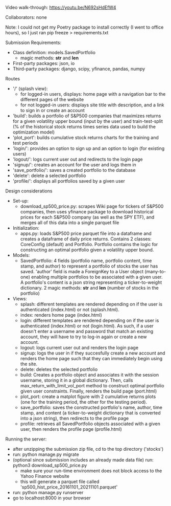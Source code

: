Video walk-through: https://youtu.be/N692sHdEfW4  

Collaborators: none    

Note: I could not get my Poetry package to install correctly (I went to office hours), so I just ran pip freeze > requirements.txt  

Submission Requirements:  
* Class definition: models.SavedPortfolio  
	* magic methods: __str__ and __len__  
* First-party packages: json, io  
* Third-party packages: django, scipy, yfinance, pandas, numpy  

Routes  
* '/' (splash view): 
    * for logged-in users, displays: home page with a navigation bar to the different pages of the website  
    * for not logged-in users: displays site title with description, and a link to sign in or create an account  
* 'build': builds a portfolio of S&P500 companies that maximizes returns for a given volatility upper bound (input by the user) and train-test-split (% of the historical stock returns times series data used to build the optimization model)  	
* 'plot_port': builds cumulative stock returns charts for the training and test periods  
* 'login/': provides an option to sign up and an option to login (for existing users)  
* 'logout/': logs current user out and redirects to the login page    
* 'signup/': creates an account for the user and logs them in  
* 'save_portfolio/': saves a created portfolio to the database  
* 'delete': delete a selected portfolio  
* 'profile/': displays all portfolios saved by a given user  

Design considerations  
* Set-up:  
	* download_sp500_price.py: scrapes Wiki page for tickers of S&P500 companies, then uses yfinance package to download historical prices for each S&P500 company (as well as the SPY ETF), and merges all of this data into a single parquet file  
* Initialization:  
	* apps.py: loads S&P500 price parquet file into a dataframe and creates a dataframe of daily price returns. Contains 2 classes: CoreConfig (default) and Portfolio. Portfolio contains the logic for constructing an optimal portfolio given a volatility upper bound.  
* Models:  
    * SavedPortfolio: 4 fields (portfolio name, portfolio content, time stamp, and author) to represent a portfolio of stocks the user has saved. 'author' field is made a ForeignKey to a User object (many-to-one) enabling multiple portfolios to be associated with a given user. A portfolio's content is a json string representing a ticker-to-weight dictionary. 2 magic methods: __str__ and __len__ (number of stocks in the portfolio)    
* Views:  
    * splash: different templates are rendered depending on if the user is authenticated (index.html) or not (splash.html).   
    * index: renders home page (index.html)  
	* login: different templates are rendered depending on if the user is authenticated (index.html) or not (login.html). As such, if a user doesn't enter a username and password that match an existing account, they will have to try to log-in again or create a new account.  
    * logout: logs current user out and renders the login page  
    * signup: logs the user in if they succesfully create a new account and renders the home page such that they can immediately begin using the site.  
    * delete: deletes the selected portfolio   
    * build: Creates a portfolio object and associates it with the session username, storing it in a global dictionary. Then, calls max_return_with_limit_vol_port method to construct optimal portfolio given user constraints. Finally, renders the build page (port.html)   
    * plot_port: create a matplot figure with 2 cumulative returns plots (one for the training period, the other for the testing period).  
	* save_portfolio: saves the constructed portfolio's name, author, time stamp, and content (a ticker-to-weight dictionary that is converted into a json string), then redirects to the profile page    
	* profile: retrieves all SavedPortfolio objects associated with a given user, then renders the profile page (profile.html)   
  
Running the server:   
* after unzipping the submission zip file, cd to the top directory ('stocks')  
* run: python manage.py migrate  
* (optional since submission includes an already made data file) run: python3 download_sp500_price.py  
	* make sure your run-time environment does not block access to the Yahoo Finance website  
	* this will generate a parquet file called 'sp500_hist_price_20161101_20211101.parquet'  
* run: python manage.py runserver  
* go to localhost:8000 in your browser  
